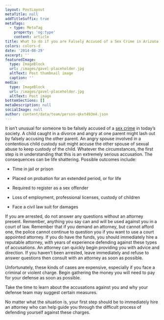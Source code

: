 ```yaml
---
layout: PostLayout
metaTitle: null
addTitleSuffix: true
metaTags:
  - type: MetaTag
    property: 'og:type'
    content: article
title: What to do if you are Falsely Accused of a Sex Crime in Arizona
colors: colors-d
date: '2014-08-29'
excerpt: ''
featuredImage:
  type: ImageBlock
  url: /images/gavel-placeholder.jpg
  altText: Post thumbnail image
  caption: ''
media:
  type: ImageBlock
  url: /images/gavel-placeholder.jpg
  altText: Post image
bottomSections: []
metaDescription: null
socialImage: null
author: content/data/team/person-qkxt493m4.json
---
```


It isn’t unusual for someone to be falsely accused of a [sex crime](https://azblumberglaw.com/phoenix-criminal-attorney/sex-crimes/) in today’s society. A child caught in a divorce and angry at one parent might lash out by falsely accusing the other parent. An angry spouse involved in a contentious child custody suit might accuse the other spouse of sexual abuse to keep custody of the child. Whatever the circumstances, the first step is in understanding that this is an extremely serious accusation. The consequences can be life shattering. Possible outcomes include:

- Time in jail or prison

- Placed on probation for an extended period, or for life

- Required to register as a sex offender

- Loss of employment, professional licenses, custody of children

- Face a civil law suit for damages

If you are arrested, do not answer any questions without an attorney present. Remember, anything you say can and will be used against you in a court of law. Remember that if you demand an attorney, but cannot afford one, the police cannot continue to question you if you want to use a court appointed attorney. If you do have the funds, you should immediately hire a reputable attorney, with years of experience defending against these types of accusations. An attorney can quickly begin providing you with advice and direction. If you haven’t been arrested, leave immediately and refuse to answer questions then consult with an attorney as soon as possible.

Unfortunately, these kinds of cases are expensive, especially if you face a criminal or violent charge. Begin gathering the money you will need to pay for your defense as soon as possible.

Take the time to learn about the accusations against you and why your defense team may suggest certain measures.

No matter what the situation is, your first step should be to immediately hire an attorney who can help guide you through the difficult process of defending yourself against these charges.
